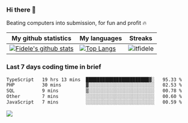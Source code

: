 ### Hi there 👋
<p>Beating computers into submission, for fun and profit 🔥</p>

|My github statistics|My languages|Streaks|
|-|-|-|
|[![Fidele's github stats](https://github-readme-stats.vercel.app/api?username=itfidele&count_private=true&show_icons=true&theme=dark&hide_title=true)](https://github.com/itfidele)|[![Top Langs](https://github-readme-stats.vercel.app/api/top-langs/?username=itfidele&show_icons=true&langs_count=10&theme=dark&layout=compact&hide_title=true)](https://github.com/itfidele)|![itfidele](https://github-readme-streak-stats.herokuapp.com/?user=itfidele&theme=dark)

### Last 7 days coding time in brief
<!--START_SECTION:waka-->

```txt
TypeScript   19 hrs 13 mins  ███████████████████████▓░   95.33 %
PHP          30 mins         ▓░░░░░░░░░░░░░░░░░░░░░░░░   02.53 %
SQL          9 mins          ▒░░░░░░░░░░░░░░░░░░░░░░░░   00.78 %
Other        7 mins          ░░░░░░░░░░░░░░░░░░░░░░░░░   00.60 %
JavaScript   7 mins          ░░░░░░░░░░░░░░░░░░░░░░░░░   00.59 %
```

<!--END_SECTION:waka-->

![](https://komarev.com/ghpvc/?username=itfidele)
